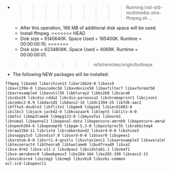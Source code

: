* >>>>>>>>> Running inst-std-multimedia-xtra-ffmpeg.sh ...
  * After this operation, 166 MB of additional disk space will be used.
  * Install ffmpeg.
<<<<<<< HEAD
  * Disk size = 6140640K. Space Used = 165400K. Runtime = 00:00:00:10.
=======
  * Disk size = 6234808K. Space Used = 4068K. Runtime = 00:00:00:01.
>>>>>>> refs/remotes/origin/bullseye
  * The following NEW packages will be installed:
  ```bash
ffmpeg libaom3 libarchive13 libaribb24-0 libass9
libavc1394-0 libavcodec58 libavdevice58 libavfilter7 libavformat58
libavresample4 libavutil56 libbluray2 libbs2b0 libcaca0
libcdio19 libcdio-cdda2 libcdio-paranoia2 libchromaprint1 libcjson1
libcodec2-0.9 libdav1d5 libdavs2-16 libdc1394-25 libfdk-aac2
libfftw3-double3 libflite1 libgme0 libgsm1 libiec61883-0
libilbc3 libjack-jackd2-0 libkvazaar6 liblept5 liblilv-0-0
libmfx1 libmp3lame0 libmpg123-0 libmysofa1 libnorm1
libnuma1 libopenal1 libopenal-data libopencore-amrnb0 libopencore-amrwb0
libopenh264-6 libopenmpt0 libpgm-5.3-0 libpostproc55 librabbitmq4
libraw1394-11 librist4 librubberband2 libserd-0-0 libshine3
libsnappy1v5 libsndio7.0 libsord-0-0 libsoxr0 libspeex1
libsratom-0-0 libsrt1.4-gnutls libsvtav1enc1 libswresample3 libswscale5
libtesseract4 libtheora0 libtwolame0 libudfread0 libva2
libva-drm2 libva-x11-2 libvdpau1 libvidstab1.1 libvmaf1
libvo-amrwbenc0 libwebpmux3 libx264-164 libx265-199 libxavs2-13
libxvidcore4 libzimg2 libzmq5 libzvbi0 libzvbi-common
ocl-icd-libopencl1
  ```
